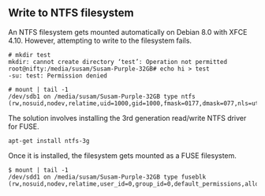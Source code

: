 Write to NTFS filesystem
------------------------
An NTFS filesystem gets mounted automatically on Debian 8.0 with XFCE 4.10. However, attempting to write to the filesystem fails.

    # mkdir test
    mkdir: cannot create directory ‘test’: Operation not permitted
    root@nifty:/media/susam/Susam-Purple-32GB# echo hi > test
    -su: test: Permission denied

    # mount | tail -1
    /dev/sdb1 on /media/susam/Susam-Purple-32GB type ntfs (rw,nosuid,nodev,relatime,uid=1000,gid=1000,fmask=0177,dmask=077,nls=utf8,errors=continue,mft_zone_multiplier=1,uhelper=udisks2)

The solution involves installing the 3rd generation read/write NTFS driver for FUSE.

    apt-get install ntfs-3g

Once it is installed, the filesystem gets mounted as a FUSE filesystem.

    $ mount | tail -1
    /dev/sdd1 on /media/susam/Susam-Purple-32GB type fuseblk (rw,nosuid,nodev,relatime,user_id=0,group_id=0,default_permissions,allow_other,blksize=4096,uhelper=udisks2)
